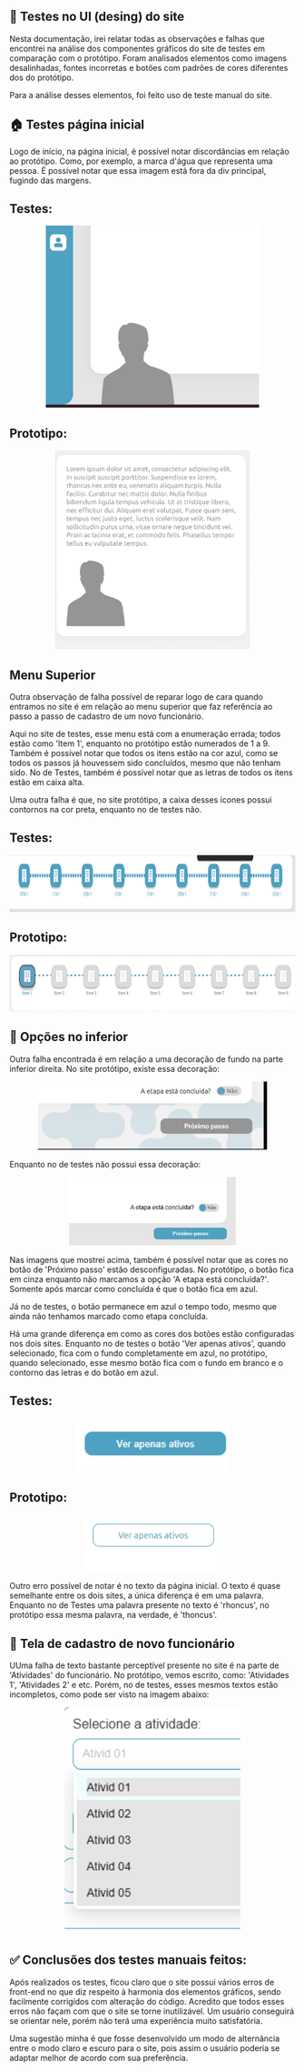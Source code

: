 ## 🎨 Testes no UI (desing) do site

Nesta documentação, irei relatar todas as observações e falhas que encontrei na análise dos componentes gráficos do site de testes em comparação com o protótipo. Foram analisados elementos como imagens desalinhadas, fontes incorretas e botões com padrões de cores diferentes dos do protótipo.

Para a análise desses elementos, foi feito uso de teste manual do site.

## 🏠 Testes página inicial

Logo de início, na página inicial, é possível notar discordâncias em relação ao protótipo. Como, por exemplo, a marca d'água que representa uma pessoa. É possível notar que essa imagem está fora da div principal, fugindo das margens.

## Testes:
<P align="center">
    <img src="Images/image.png" Alt="marca" height="320">
</p>

## Prototipo:
<p align="center">
    <img src="Images/image4.png" Alt="marca2" height="350">
</p>

## Menu Superior

Outra observação de falha possível de reparar logo de cara quando entramos no site é em relação ao menu superior que faz referência ao passo a passo de cadastro de um novo funcionário.

Aqui no site de testes, esse menu está com a enumeração errada; todos estão como 'Item 1', enquanto no protótipo estão numerados de 1 a 9. Também é possível notar que todos os itens estão na cor azul, como se todos os passos já houvessem sido concluídos, mesmo que não tenham sido. No de Testes, também é possível notar que  as letras de todos os itens estão em caixa alta.

Uma outra falha é que, no site protótipo, a caixa desses ícones possui contornos na cor preta, enquanto no de testes não.

## Testes:
<p align="center">
    <img src="Images/image2.png" Alt="menu" height="100">
</p>

## Prototipo:
<p align="center">
    <img src="Images/image3.png" Alt="menu2" height="100">
</p>

## 🔻 Opções no inferior

Outra falha encontrada é em relação a uma decoração de fundo na parte inferior direita. No site protótipo, existe essa decoração:

<p align="center">
    <img src="Images/image5.png" Alt="fundo" height="120">
</p>

Enquanto no de testes não possui essa decoração:

<p align="center"> 
    <img src="Images/image6.png" Alt="fundo2" height="120">
</p>

Nas imagens que mostrei acima, também é possível notar que as cores no botão de 'Próximo passo' estão desconfiguradas. No protótipo, o botão fica em cinza enquanto não marcamos a opção 'A etapa está concluída?'. Somente após marcar como concluída é que o botão fica em azul.

Já no de testes, o botão permanece em azul o tempo todo, mesmo que ainda não tenhamos marcado como etapa concluída.

Há uma grande diferença em como as cores dos botões estão configuradas nos dois sites. Enquanto no de testes o botão 'Ver apenas ativos', quando selecionado, fica com o fundo completamente em azul, no protótipo, quando selecionado, esse mesmo botão fica com o fundo em branco e o contorno das letras e do botão em azul.

## Testes:
<p align="center">
    <img src="Images/image7.png" Alt="botton" height="95">
</p>

## Prototipo:
<p align="center">
    <img src="Images/image8.png" Alt="botton2" height="100">
</p>

Outro erro possível de notar é no texto da página inicial. O texto é quase semelhante entre os dois sites, a única diferença é em uma palavra. Enquanto no de Testes uma palavra presente no texto é 'rhoncus', no protótipo essa mesma palavra, na verdade, é 'thoncus'.

## 📝 Tela de cadastro de novo funcionário

UUma falha de texto bastante perceptível presente no site é na parte de 'Atividades' do funcionário. No protótipo, vemos escrito, como: 'Atividades 1', 'Atividades 2' e etc. Porém, no de testes, esses mesmos textos estão incompletos, como pode ser visto na imagem abaixo:

<p align="center">
    <img src="Images/image9.png" Alt="Ativ" height="400">
</p>

## ✅ Conclusões dos testes manuais feitos:

Após realizados os testes, ficou claro que o site possui vários erros de front-end no que diz respeito à harmonia dos elementos gráficos, sendo facilmente corrigidos com alteração do código. Acredito que todos esses erros não façam com que o site se torne inutilizável. Um usuário conseguirá se orientar nele, porém não terá uma experiência muito satisfatória.

Uma sugestão minha é que fosse desenvolvido um modo de alternância entre o modo claro e escuro para o site, pois assim o usuário poderia se adaptar melhor de acordo com sua preferência.